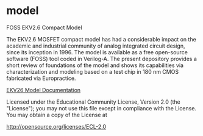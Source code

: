 # model
FOSS EKV2.6 Compact Model 

The EKV2.6 MOSFET compact model has had a considerable impact on the academic and industrial community of analog integrated circuit design, since its inception in 1996. The model is available as a free open-source software (FOSS) tool coded in Verilog-A. The present depository provides a short review of foundations of the model and shows its capabilities via characterization and modeling based on a test chip in 180 nm CMOS fabricated via Europractice.

[EKV26 Model Documentation](https://github.com/ekv26/model/tree/master/docs)

Licensed under the Educational Community License, Version 2.0 (the "License"); you may not use this file except in compliance with the License. You may obtain a copy of the License at

http://opensource.org/licenses/ECL-2.0
